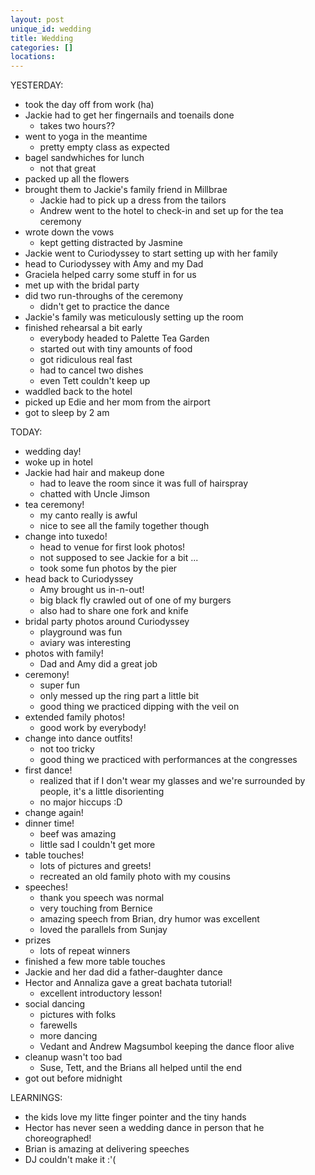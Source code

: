 ```yaml
---
layout: post
unique_id: wedding
title: Wedding
categories: []
locations: 
---
```


YESTERDAY:
* took the day off from work (ha)
* Jackie had to get her fingernails and toenails done
  * takes two hours??
* went to yoga in the meantime
  * pretty empty class as expected
* bagel sandwhiches for lunch
  * not that great
* packed up all the flowers
* brought them to Jackie's family friend in Millbrae
  * Jackie had to pick up a dress from the tailors
  * Andrew went to the hotel to check-in and set up for the tea ceremony
* wrote down the vows
  * kept getting distracted by Jasmine
* Jackie went to Curiodyssey to start setting up with her family
* head to Curiodyssey with Amy and my Dad
* Graciela helped carry some stuff in for us
* met up with the bridal party
* did two run-throughs of the ceremony
  * didn't get to practice the dance
* Jackie's family was meticulously setting up the room
* finished rehearsal a bit early
  * everybody headed to Palette Tea Garden
  * started out with tiny amounts of food
  * got ridiculous real fast
  * had to cancel two dishes
  * even Tett couldn't keep up
* waddled back to the hotel
* picked up Edie and her mom from the airport
* got to sleep by 2 am

TODAY:
* wedding day!
* woke up in hotel
* Jackie had hair and makeup done
  * had to leave the room since it was full of hairspray
  * chatted with Uncle Jimson
* tea ceremony!
  * my canto really is awful
  * nice to see all the family together though
* change into tuxedo!
  * head to venue for first look photos!
  * not supposed to see Jackie for a bit ...
  * took some fun photos by the pier
* head back to Curiodyssey
  * Amy brought us in-n-out!
  * big black fly crawled out of one of my burgers
  * also had to share one fork and knife
* bridal party photos around Curiodyssey
  * playground was fun
  * aviary was interesting
* photos with family!
  * Dad and Amy did a great job
* ceremony!
  * super fun
  * only messed up the ring part a little bit
  * good thing we practiced dipping with the veil on
* extended family photos!
  * good work by everybody!
* change into dance outfits!
  * not too tricky
  * good thing we practiced with performances at the congresses
* first dance!
  * realized that if I don't wear my glasses and we're surrounded by people, it's a little disorienting
  * no major hiccups :D
* change again!
* dinner time!
  * beef was amazing
  * little sad I couldn't get more
* table touches!
  * lots of pictures and greets!
  * recreated an old family photo with my cousins
* speeches!
  * thank you speech was normal
  * very touching from Bernice
  * amazing speech from Brian, dry humor was excellent
  * loved the parallels from Sunjay
* prizes
  * lots of repeat winners
* finished a few more table touches
* Jackie and her dad did a father-daughter dance
* Hector and Annaliza gave a great bachata tutorial!
  * excellent introductory lesson!
* social dancing
  * pictures with folks
  * farewells
  * more dancing
  * Vedant and Andrew Magsumbol keeping the dance floor alive
* cleanup wasn't too bad
  * Suse, Tett, and the Brians all helped until the end
* got out before midnight

LEARNINGS:
* the kids love my litte finger pointer and the tiny hands
* Hector has never seen a wedding dance in person that he choreographed!
* Brian is amazing at delivering speeches
* DJ couldn't make it :'(
